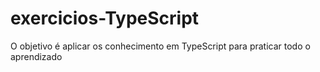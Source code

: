 # exercicios-TypeScript
O objetivo é aplicar os conhecimento em TypeScript para praticar todo o aprendizado

